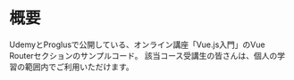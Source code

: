 # 概要
UdemyとProglusで公開している、オンライン講座「Vue.js入門」のVue Routerセクションのサンプルコード。
該当コース受講生の皆さんは、個人の学習の範囲内でご利用いただけます。
